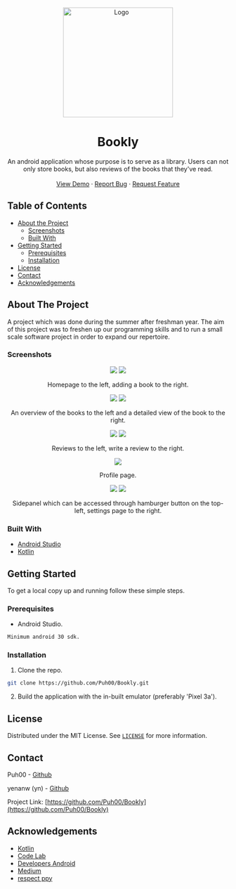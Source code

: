 <!--
*** Thanks for checking out this README Template. If you have a suggestion that would
*** make this better, please fork the repo and create a pull request or simply open
*** an issue with the tag "enhancement".
*** Thanks again! Now go create something AMAZING! :D
***
***
***
*** To avoid retyping too much info. Do a search and replace for the following:
*** github_username, repo_name, twitter_handle, email
-->


<!-- PROJECT LOGO -->
<br />
<p align="center">
  <a href="https://github.com/github_username/repo_name">
    <img src="/Documents/images/bookly_logo.png" alt="Logo" width="250" height="250">
  </a>

  <h1 align="center">Bookly</h3>

  <p align="center">
    An android application whose purpose is to serve as a library. Users can not only store books, but also reviews of the books that they've read. 
    <br />
      <br />
    <a href="https://github.com/Puh00/Bookly/releases/tag/v1.0">View Demo</a>
    ·
    <a href="https://github.com/Puh00/Bookly/issues">Report Bug</a>
    ·
    <a href="https://github.com/Puh00/Bookly/issues">Request Feature</a>
      <br />
  </p>
</p>



<!-- TABLE OF CONTENTS -->
## Table of Contents

* [About the Project](#about-the-project)
  * [Screenshots](#screenshots)
  * [Built With](#built-with)
* [Getting Started](#getting-started)
  * [Prerequisites](#prerequisites)
  * [Installation](#installation)
* [License](#license)
* [Contact](#contact)
* [Acknowledgements](#acknowledgements)



<!-- ABOUT THE PROJECT -->
## About The Project


A project which was done during the summer after freshman year. The aim of this project was to freshen up our programming skills and to run a small scale software project in order to expand our repertoire. 

<!-- Screenshots -->
### Screenshots
<p align="center">
  <img  src="Documents/images/home_page.png">
  <img  src="Documents/images/add_a_book.png">
</p>
<p align="center">
Homepage to the left, adding a book to the right.
</p>

<p align="center">
  <img  src="Documents/images/books.png">
  <img  src="Documents/images/detailed_view_book.png">
</p>
<p align="center">
An overview of the books to the left and a detailed view of the book to the right.
</p>

<p align="center">
  <img  src="Documents/images/reviews.png">
  <img  src="Documents/images/write_a_review.png">
</p>
<p align="center">
Reviews to the left, write a review to the right.
</p>

<p align="center">
   <img src="Documents/images/profile.png">
</p>
<p align="center">
  Profile page.
</p>

<p align="center">
  <img  src="Documents/images/side_panel.png">
  <img  src="Documents/images/settings.png">
</p>
<p align="center">
Sidepanel which can be accessed through hamburger button on the top-left, settings page to the right.
</p>


### Built With

* [Android Studio](https://developer.android.com/studio)
* [Kotlin](https://kotlinlang.org/)



<!-- GETTING STARTED -->
## Getting Started

To get a local copy up and running follow these simple steps.

### Prerequisites

* Android Studio.
```sh
Minimum android 30 sdk.
```

### Installation

1. Clone the repo.
```sh
git clone https://github.com/Puh00/Bookly.git
```
2. Build the application with the in-built emulator (preferably 'Pixel 3a').

<!-- LICENSE -->
## License

Distributed under the MIT License. See [`LICENSE`](https://github.com/Puh00/Bookly/blob/master/LICENSE) for more information.



<!-- CONTACT -->
## Contact

Puh00 - [Github](https://github.com/Puh00)

yenanw (yn) - [Github](https://github.com/yenanw)

Project Link: [https://github.com/Puh00/Bookly](https://github.com/Puh00/Bookly)



<!-- ACKNOWLEDGEMENTS -->
## Acknowledgements
* [Kotlin](https://kotlinlang.org/docs/reference/)
* [Code Lab](https://codelabs.developers.google.com/)
* [Developers Android](https://developer.android.com/docs/)
* [Medium](https://medium.com/)
* [respect ppy](https://github.com/ppy)
